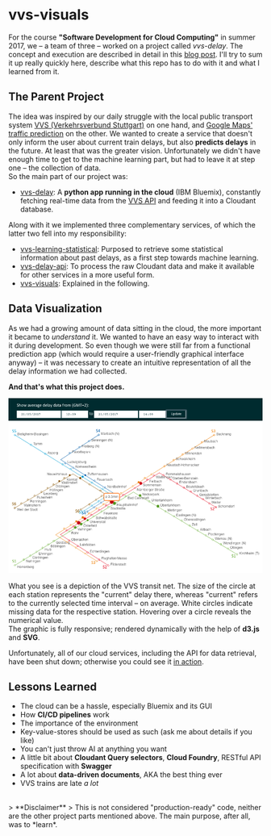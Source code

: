 # vvs-visuals

For the course **"Software Development for Cloud Computing"** in summer 2017, we – a team of three – worked on a project called *vvs-delay*. The concept and execution are described in detail in this [blog post](https://blog.mi.hdm-stuttgart.de/index.php/2017/09/02/vvs-delay-ai-in-the-cloud/). I'll try to sum it up really quickly here, describe what this repo has to do with it and what I learned from it.

## The Parent Project
The idea was inspired by our daily struggle with the local public transport system [VVS (Verkehrsverbund Stuttgart)](http://www.vvs.de/) on one hand, and [Google Maps' traffic prediction](http://www.igismap.com/know-live-congestion-or-future-traffic-on-google-map-desktop-and-mobile/) on the other. We wanted to create a service that doesn't only inform the user about current train delays, but also **predicts delays** in the future. At least that was the greater vision. Unfortunately we didn't have enough time to get to the machine learning part, but had to leave it at step one – the collection of data.  
So the main part of our project was:
* [vvs-delay](https://github.com/jhertfe/vvs-delay): A **python app running in the cloud** (IBM Bluemix), constantly fetching real-time data from the [VVS API](https://www3.vvs.de/mng/#!/XSLT_TRIP_REQUEST2@init) and feeding it into a Cloudant database.

Along with it we implemented three complementary services, of which the latter two fell into my responsibility:
* [vvs-learning-statistical](https://github.com/Bennri/vvs-delay-learning/tree/master/vvs-learning-statistical): Purposed to retrieve some statistical information about past delays, as a first step towards machine learning.
* [vvs-delay-api](https://github.com/elisae/vvs-delay-api): To process the raw Cloudant data and make it available for other services in a more useful form.
* [vvs-visuals](https://github.com/elisae/vvs-visuals): Explained in the following.


## Data Visualization
As we had a growing amount of data sitting in the cloud, the more important it became to *understand* it. We wanted to have an easy way to interact with it during development. So even though we were still far from a functional prediction app (which would require a user-friendly graphical interface anyway) – it was necessary to create an intuitive representation of all the delay information we had collected.

**And that's what this project does.**

![Screenshot of the vvs-visuals web app](vvs_visuals_gui.png "vvs-visuals")

What you see is a depiction of the VVS transit net. The size of the circle at each station represents the "current" delay there, whereas "current" refers to the currently selected time interval – on average. White circles indicate missing data for the respective station. Hovering over a circle reveals the numerical value.  
The graphic is fully responsive; rendered dynamically with the help of **d3.js** and **SVG**.

Unfortunately, all of our cloud services, including the API for data retrieval, have been shut down; otherwise you could see it [in action](https://elisae.github.io/vvs-visuals/).

## Lessons Learned
* The cloud can be a hassle, especially Bluemix and its GUI
* How **CI/CD pipelines** work
* The importance of the environment
* Key-value-stores should be used as such (ask me about details if you like)
* You can't just throw AI at anything you want
* A little bit about **Cloudant Query selectors**, **Cloud Foundry**, RESTful API specification with **Swagger**
* A lot about **data-driven documents**, AKA the best thing ever
* VVS trains are late *a lot*  

<br>
> **Disclaimer**  
> This is not considered "production-ready" code, neither are the other project parts mentioned above. The main purpose, after all, was to *learn*.